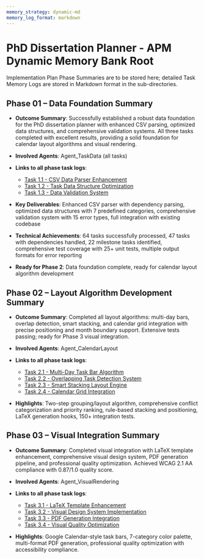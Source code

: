 ```yaml
---
memory_strategy: dynamic-md
memory_log_format: markdown
---
```


# PhD Dissertation Planner - APM Dynamic Memory Bank Root
Implementation Plan Phase Summaries are to be stored here; detailed Task Memory Logs are stored in Markdown format in the sub-directories.

## Phase 01 – Data Foundation Summary
* **Outcome Summary**: Successfully established a robust data foundation for the PhD dissertation planner with enhanced CSV parsing, optimized data structures, and comprehensive validation systems. All three tasks completed with excellent results, providing a solid foundation for calendar layout algorithms and visual rendering.

* **Involved Agents**: Agent_TaskData (all tasks)

* **Links to all phase task logs**:
  - [Task 1.1 - CSV Data Parser Enhancement](Phase_01_Data_Foundation/Task_1_1_CSV_Data_Parser_Enhancement.md)
  - [Task 1.2 - Task Data Structure Optimization](Phase_01_Data_Foundation/Task_1_2_Task_Data_Structure_Optimization.md)
  - [Task 1.3 - Data Validation System](Phase_01_Data_Foundation/Task_1_3_Data_Validation_System.md)

* **Key Deliverables**: Enhanced CSV parser with dependency parsing, optimized data structures with 7 predefined categories, comprehensive validation system with 15 error types, full integration with existing codebase

* **Technical Achievements**: 64 tasks successfully processed, 47 tasks with dependencies handled, 22 milestone tasks identified, comprehensive test coverage with 25+ unit tests, multiple output formats for error reporting

* **Ready for Phase 2**: Data foundation complete, ready for calendar layout algorithm development

## Phase 02 – Layout Algorithm Development Summary
* **Outcome Summary**: Completed all layout algorithms: multi-day bars, overlap detection, smart stacking, and calendar grid integration with precise positioning and month boundary support. Extensive tests passing; ready for Phase 3 visual integration.

* **Involved Agents**: Agent_CalendarLayout

* **Links to all phase task logs**:
  - [Task 2.1 - Multi-Day Task Bar Algorithm](Phase_02_Layout_Algorithm_Development/Task_2_1_Multi_Day_Task_Bar_Algorithm.md)
  - [Task 2.2 - Overlapping Task Detection System](Phase_02_Layout_Algorithm_Development/Task_2_2_Overlapping_Task_Detection_System.md)
  - [Task 2.3 - Smart Stacking Layout Engine](Phase_02_Layout_Algorithm_Development/Task_2_3_Smart_Stacking_Layout_Engine.md)
  - [Task 2.4 - Calendar Grid Integration](Phase_02_Layout_Algorithm_Development/Task_2_4_Calendar_Grid_Integration.md)

* **Highlights**: Two-step grouping/layout algorithm, comprehensive conflict categorization and priority ranking, rule-based stacking and positioning, LaTeX generation hooks, 150+ integration tests.

## Phase 03 – Visual Integration Summary
* **Outcome Summary**: Completed visual integration with LaTeX template enhancement, comprehensive visual design system, PDF generation pipeline, and professional quality optimization. Achieved WCAG 2.1 AA compliance with 0.87/1.0 quality score.

* **Involved Agents**: Agent_VisualRendering

* **Links to all phase task logs**:
  - [Task 3.1 - LaTeX Template Enhancement](Phase_03_Visual_Integration/Task_3_1_LaTeX_Template_Enhancement.md)
  - [Task 3.2 - Visual Design System Implementation](Phase_03_Visual_Integration/Task_3_2_Visual_Design_System_Implementation.md)
  - [Task 3.3 - PDF Generation Integration](Phase_03_Visual_Integration/Task_3_3_PDF_Generation_Integration.md)
  - [Task 3.4 - Visual Quality Optimization](Phase_03_Visual_Integration/Task_3_4_Visual_Quality_Optimization.md)

* **Highlights**: Google Calendar-style task bars, 7-category color palette, multi-format PDF generation, professional quality optimization with accessibility compliance.
